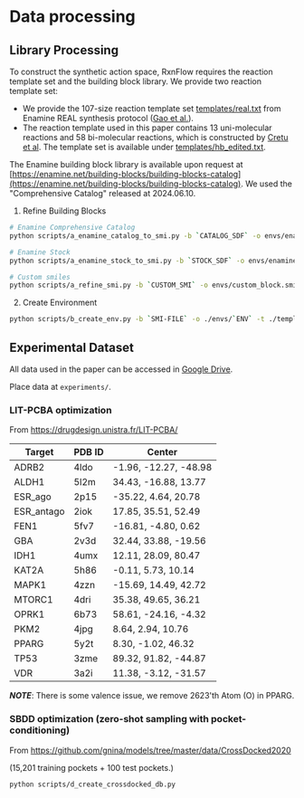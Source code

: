 # Data processing

## Library Processing

To construct the synthetic action space, RxnFlow requires the reaction template set and the building block library.
We provide two reaction template set:

- We provide the 107-size reaction template set [templates/real.txt](templates/real.txt) from Enamine REAL synthesis protocol ([Gao et al.](https://github.com/wenhao-gao/synformer)).
- The reaction template used in this paper contains 13 uni-molecular reactions and 58 bi-molecular reactions, which is constructed by [Cretu et al](https://github.com/mirunacrt/synflownet). The template set is available under [templates/hb_edited.txt](template/hb_edited.txt).

The Enamine building block library is available upon request at [https://enamine.net/building-blocks/building-blocks-catalog](https://enamine.net/building-blocks/building-blocks-catalog).
We used the "Comprehensive Catalog" released at 2024.06.10.

1. Refine Building Blocks

```bash
# Enamine Comprehensive Catalog
python scripts/a_enamine_catalog_to_smi.py -b `CATALOG_SDF` -o envs/enamine_catalog.smi --cpu `CPU`

# Enamine Stock
python scripts/a_enamine_stock_to_smi.py -b `STOCK_SDF` -o envs/enamine_stock.smi --cpu `CPU`

# Custom smiles
python scripts/a_refine_smi.py -b `CUSTOM_SMI` -o envs/custom_block.smi --cpu `CPU`
```

2. Create Environment

```bash
python scripts/b_create_env.py -b `SMI-FILE` -o ./envs/`ENV` -t ./templates/real.txt --cpu `CPU`
```

## Experimental Dataset

All data used in the paper can be accessed in [Google Drive](https://drive.google.com/drive/folders/1e5pPZaTRGhvEMky3K2OKQ9-jV_NweK-a?usp=sharing).

Place data at `experiments/`.

### LIT-PCBA optimization

From https://drugdesign.unistra.fr/LIT-PCBA/

| Target     | PDB ID | Center                |
| ---------- | ------ | --------------------- |
| ADRB2      | 4ldo   | -1.96, -12.27, -48.98 |
| ALDH1      | 5l2m   | 34.43, -16.88, 13.77  |
| ESR_ago    | 2p15   | -35.22, 4.64, 20.78   |
| ESR_antago | 2iok   | 17.85, 35.51, 52.49   |
| FEN1       | 5fv7   | -16.81, -4.80, 0.62   |
| GBA        | 2v3d   | 32.44, 33.88, -19.56  |
| IDH1       | 4umx   | 12.11, 28.09, 80.47   |
| KAT2A      | 5h86   | -0.11, 5.73, 10.14    |
| MAPK1      | 4zzn   | -15.69, 14.49, 42.72  |
| MTORC1     | 4dri   | 35.38, 49.65, 36.21   |
| OPRK1      | 6b73   | 58.61, -24.16, -4.32  |
| PKM2       | 4jpg   | 8.64, 2.94, 10.76     |
| PPARG      | 5y2t   | 8.30, -1.02, 46.32    |
| TP53       | 3zme   | 89.32, 91.82, -44.87  |
| VDR        | 3a2i   | 11.38, -3.12, -31.57  |

**_NOTE_**: There is some valence issue, we remove 2623'th Atom (O) in PPARG.

### SBDD optimization (zero-shot sampling with pocket-conditioning)

From https://github.com/gnina/models/tree/master/data/CrossDocked2020

(15,201 training pockets + 100 test pockets.)

```bash
python scripts/d_create_crossdocked_db.py
```
